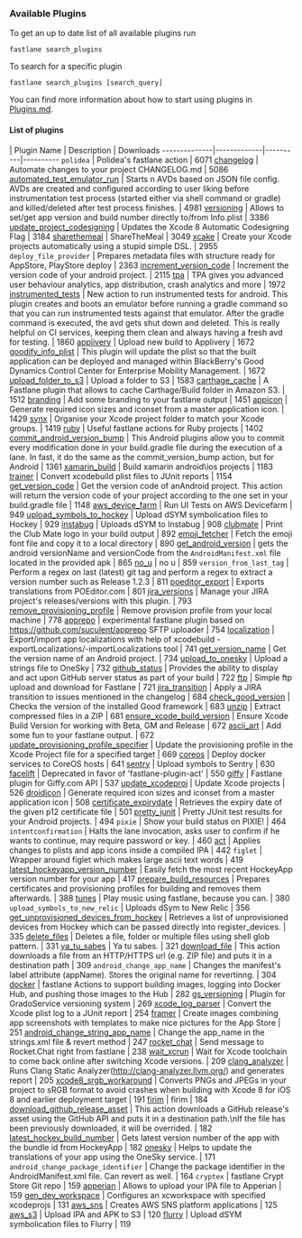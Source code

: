 ### Available Plugins

To get an up to date list of all available plugins run

```no-highlight
fastlane search_plugins
```

To search for a specific plugin

```no-highlight
fastlane search_plugins [search_query]
```

You can find more information about how to start using plugins in [Plugins.md](https://github.com/fastlane/fastlane/blob/master/fastlane/docs/Plugins.md).

#### List of plugins

| Plugin Name | Description | Downloads
--------------|-------------|----------|----------
`polidea` | Polidea's fastlane action | 6071
[changelog](https://github.com/pajapro/fastlane-plugin-changelog) | Automate changes to your project CHANGELOG.md | 5086
[automated_test_emulator_run](https://github.com/AzimoLabs/fastlane-plugin-automated-test-emulator-run) | Starts n AVDs based on JSON file config. AVDs are created and configured according to user liking before instrumentation test process (started either via shell command or gradle) and killed/deleted after test process finishes. | 4981
[versioning](https://github.com/SiarheiFedartsou/fastlane-plugin-versioning) | Allows to set/get app version and build number directly to/from Info.plist | 3386
[update_project_codesigning](https://github.com/hjanuschka/fastlane-plugin-update_project_codesigning) | Updates the Xcode 8 Automatic Codesigning Flag | 3184
[sharethemeal](https://github.com/hjanuschka/fastlane-plugin-sharethemeal) | ShareTheMeal | 3049
[xcake](https://github.com/jcampbell05/xcake/) | Create your Xcode projects automatically using a stupid simple DSL. | 2955
`deploy_file_provider` | Prepares metadata files with structure ready for AppStore, PlayStore deploy | 2363
[increment_version_code](https://github.com/Jems22/fastlane-plugin-increment_version_code) | Increment the version code of your android project. | 2115
[tpa](https://github.com/mbogh/fastlane-plugin-tpa) | TPA gives you advanced user behaviour analytics, app distribution, crash analytics and more | 1972
[instrumented_tests](https://github.com/joshrlesch/fastlane-plugin-instrumented_tests) | New action to run instrumented tests for android. This plugin creates and boots an emulator before running a gradle command so that you can run instrumented tests against that emulator. After the gradle command is executed, the avd gets shut down and deleted. This is really helpful on CI services, keeping them clean and always having a fresh avd for testing. | 1860
[applivery](https://github.com/applivery/fastlane-applivery-plugin) | Upload new build to Applivery | 1672
[goodify_info_plist](https://github.com/lyndsey-ferguson/fastlane_plugins) | This plugin will update the plist so that the built application can be deployed and managed within BlackBerry's Good Dynamics Control Center for Enterprise Mobility Management. | 1672
[upload_folder_to_s3](https://github.com/teriiehina/fastlane-plugin-upload_folder_to_s3) | Upload a folder to S3 | 1583
[carthage_cache](https://github.com/thii/fastlane-plugin-carthage_cache) | A Fastlane plugin that allows to cache Carthage/Build folder in Amazon S3. | 1512
[branding](https://github.com/snatchev/fastlane-branding-plugin) | Add some branding to your fastlane output | 1451
[appicon](https://github.com/neonichu/fastlane-plugin-appicon) | Generate required icon sizes and iconset from a master application icon. | 1429
[synx](https://github.com/afonsograca/fastlane-plugin-synx) | Organise your Xcode project folder to match your Xcode groups. | 1419
[ruby](https://github.com/KrauseFx/fastlane-plugin-ruby) | Useful fastlane actions for Ruby projects | 1402
[commit_android_version_bump](https://github.com/Jems22/fastlane-plugin-commit_android_version_bump) | This Android plugins allow you to commit every modification done in your build.gradle file during the execution of a lane. In fast, it do the same as the commit_version_bump action, but for Android | 1361
[xamarin_build](https://github.com/punksta/fastlane-plugin-xamarin_build) | Build xamarin android\ios projects | 1183
[trainer](https://github.com/KrauseFx/trainer) | Convert xcodebuild plist files to JUnit reports | 1154
[get_version_code](https://github.com/Jems22/fastlane-plugin-get_version_code) | Get the version code of anAndroid project. This action will return the version code of your project according to the one set in your build.gradle file | 1148
[aws_device_farm](https://github.com/hjanuschka/fastlane-plugin-aws_device_farm) | Run UI Tests on AWS Devicefarm | 949
[upload_symbols_to_hockey](https://github.com/justin/fastlane-plugin-upload_symbols_to_hockey) | Upload dSYM symbolication files to Hockey | 929
[instabug](https://github.com/SiarheiFedartsou/fastlane-plugin-instabug) | Uploads dSYM to Instabug | 908
[clubmate](https://github.com/KrauseFx/fastlane-plugin-clubmate) | Print the Club Mate logo in your build output | 892
[emoji_fetcher](https://github.com/Themoji/ios/tree/master/fastlane-plugin-emoji_fetcher) | Fetch the emoji font file and copy it to a local directory | 890
[get_android_version](https://github.com/MaximusMcCann/fastlane-plugin-get_android_version) | gets the android versionName and versionCode from the `AndroidManifest.xml` file located in the provided apk | 865
[no_u](https://github.com/neonichu/fastlane-plugin-no_u) | no u | 859
`version_from_last_tag` | Perform a regex on last (latest) git tag and perform a regex to extract a version number such as Release 1.2.3 | 811
[poeditor_export](https://github.com/Supmenow/fastlane-plugin-poeditor_export) | Exports translations from POEditor.com | 801
[jira_versions](https://github.com/SandyChapman/fastlane-plugin-jira_versions) | Manage your JIRA project's releases/versions with this plugin. | 793
[remove_provisioning_profile](https://github.com/Antondomashnev/fastlane-plugin-remove-provisioning-profile) | Remove provision profile from your local machine | 778
[apprepo](https://github.com/suculent/fastlane-plugin-apprepo) | experimental fastlane plugin based on https://github.com/suculent/apprepo SFTP uploader | 754
[localization](https://github.com/vmalyi/fastlane-plugin-localization) | Export/import app localizations with help of xcodebuild -exportLocalizations/-importLocalizations tool | 741
[get_version_name](https://github.com/Jems22/fastlane-plugin-get-version-name) | Get the version name of an Android project. | 734
[upload_to_onesky](https://github.com/joshrlesch/fastlane-plugin-upload_to_onesky) | Upload a strings file to OneSky | 732
[github_status](https://github.com/mfurtak/fastlane-plugin-github_status) | Provides the ability to display and act upon GitHub server status as part of your build | 722
[ftp](https://github.com/PoissonBallon/fastlane-ftp-plugin) | Simple ftp upload and download for Fastlane | 721
[jira_transition](https://github.com/valeriomazzeo/fastlane-plugin-jira_transition) | Apply a JIRA transition to issues mentioned in the changelog | 684
[check_good_version](https://github.com/lyndsey-ferguson/fastlane_plugins) | Checks the version of the installed Good framework | 683
[unzip](https://github.com/maxoly/fastlane-plugin-unzip) | Extract compressed files in a ZIP | 681
[ensure_xcode_build_version](https://github.com/nafu/fastlane-plugin-ensure_xcode_build_version) | Ensure Xcode Build Version for working with Beta, GM and Release | 672
[ascii_art](https://github.com/neonichu/fastlane-ascii-art) | Add some fun to your fastlane output. | 672
[update_provisioning_profile_specifier](https://github.com/faithfracture/update_provisioning_profile_specifier) | Update the provisioning profile in the Xcode Project file for a specified target | 669
[coreos](https://github.com/icuisine-pos/fastlane-plugin-coreos) | Deploy docker services to CoreOS hosts | 641
[sentry](https://github.com/getsentry/sentry-fastlane) | Upload symbols to Sentry | 630
[facelift](https://github.com/richardszalay/fastlane-plugin-facelift) | Deprecated in favor of 'fastlane-plugin-act' | 550
[giffy](https://github.com/SiarheiFedartsou/fastlane-plugin-giffy) | Fastlane plugin for Giffy.com API | 537
[update_xcodeproj](https://github.com/nafu/fastlane-plugin-update_xcodeproj) | Update Xcode projects | 526
[droidicon](https://github.com/chrhsmt/fastlane-plugin-droidicon) | Generate required icon sizes and iconset from a master application icon | 508
[certificate_expirydate](https://github.com/lyndsey-ferguson/fastlane_plugins/) | Retrieves the expiry date of the given p12 certificate file | 501
[pretty_junit](https://github.com/leandog/fastlane-plugin-pretty_junit) | Pretty JUnit test results for your Android projects. | 494
`pixie` | Show your build status on PIXIE! | 464
`intentconfirmation` | Halts the lane invocation, asks user to confirm if he wants to continue, may require password or key. | 460
[act](https://github.com/richardszalay/fastlane-plugin-act) | Applies changes to plists and app icons inside a compiled IPA | 442
`figlet` | Wrapper around figlet which makes large ascii text words | 419
[latest_hockeyapp_version_number](https://github.com/tpalmer/fastlane-plugin-latest_hockeyapp_version_number) | Easily fetch the most recent HockeyApp version number for your app | 417
[prepare_build_resources](https://github.com/CodeReaper/fastlane-plugin-prepare_build_resources) | Prepares certificates and provisioning profiles for building and removes them afterwards. | 388
[tunes](https://github.com/neonichu/fastlane-tunes) | Play music using fastlane, because you can. | 380
`upload_symbols_to_new_relic` | Uploads dSym to New Relic | 356
[get_unprovisioned_devices_from_hockey](https://github.com/leandog/fastlane-plugin-get_unprovisioned_devices_from_hockey) | Retrieves a list of unprovisioned devices from Hockey which can be passed directly into register_devices. | 335
[delete_files](https://github.com/leandog/fastlane-plugin-delete_files) | Deletes a file, folder or multiple files using shell glob pattern. | 331
[ya_tu_sabes](https://github.com/neonichu/fastlane-plugin-ya_tu_sabes) | Ya tu sabes. | 321
[download_file](https://github.com/maxoly/fastlane-plugin-download_file) | This action downloads a file from an HTTP/HTTPS url (e.g. ZIP file) and puts it in a destination path | 309
`android_change_app_name` | Changes the manifest's label attribute (appName).  Stores the original name for revertinng. | 304
[docker](https://github.com/milch/fastlane-plugin-docker) | fastlane Actions to support building images, logging into Docker Hub, and pushing those images to the Hub | 282
[gs_versioning](https://github.com/SAVeselovskiy/gs_versioning) | Plugin for GradoService versioning system | 269
[xcode_log_parser](https://github.com/KrauseFx/xcode_log_parser) | Convert the Xcode plist log to a JUnit report | 254
[framer](https://github.com/spreaker/fastlane-framer-plugin) | Create images combining app screenshots with templates to make nice pictures for the App Store | 251
[android_change_string_app_name](https://github.com/MaximusMcCann/fastlane-plugin-android_change_string_app_name) | Change the app_name in the strings.xml file &amp; revert method | 247
[rocket_chat](https://github.com/thiagofelix/fastlane-plugin-rocket_chat) | Send message to Rocket.Chat right from fastlane | 238
[wait_xcrun](https://github.com/mgrebenets/fastlane-plugin-wait_xcrun) | Wait for Xcode toolchain to come back online after switching Xcode versions. | 209
[clang_analyzer](https://github.com/SiarheiFedartsou/fastlane-plugin-clang_analyzer) | Runs Clang Static Analyzer(http://clang-analyzer.llvm.org/) and generates report | 205
[xcode8_srgb_workaround](https://github.com/SiarheiFiedartsou/fastlane-plugin-xcode8_srgb_workaround) | Converts PNGs and JPEGs in your project to sRGB format to avoid crashes when building with Xcode 8 for iOS 8 and earlier deployment target | 191
[firim](https://github.com/whlsxl/firim/tree/master/fastlane-plugin-firim) | firim | 184
[download_github_release_asset](https://github.com/Antondomashnev/fastlane-plugin-download_github_release_asset) | This action downloads a GitHub release's asset using the GitHub API and puts it in a destination path.\nIf the file has been previously downloaded, it will be overrided. | 182
[latest_hockey_build_number](https://github.com/stalniy/fastlane-plugin-latest_hockey_build_number) | Gets latest version number of the app with the bundle id from HockeyApp | 182
[onesky](https://github.com/danielkiedrowski/fastlane-plugin-onesky) | Helps to update the translations of your app using the OneSky service. | 171
`android_change_package_identifier` | Change the package identifier in the AndroidManifest.xml file. Can revert as well. | 164
`cryptex` | fastlane Crypt Store Git repo | 159
[apperian](https://github.com/tomiblank/fastlane-plugin-apperian) | Allows to upload your IPA file to Apperian | 159
[gen_dev_workspace](https://github.com/AndrewSB/fastlane-plugin-gen_dev_workspace) | Configures an xcworkspace with specified xcodeprojs | 131
[aws_sns](https://github.com/joshdholtz/fastlane-plugin-aws_sns) | Creates AWS SNS platform applications | 125
[aws_s3](https://github.com/joshdholtz/fastlane-plugin-s3) | Upload IPA and APK to S3 | 120
[flurry](https://github.com/flurry/fastlane-plugin-flurry) | Upload dSYM symbolication files to Flurry | 119
